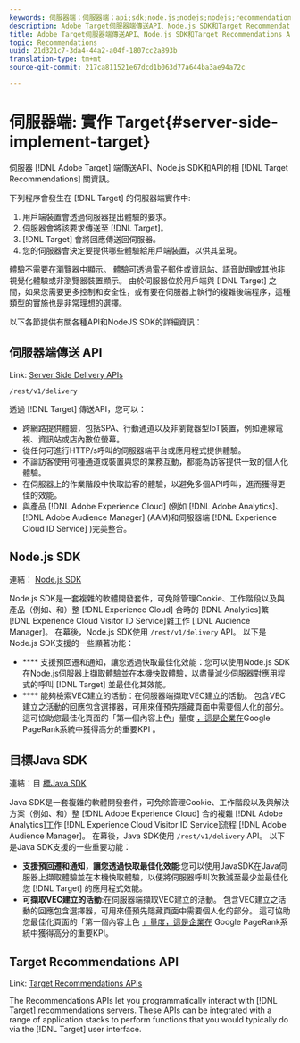 ```yaml
---
keywords: 伺服器端；伺服器端；api;sdk;node.js;nodejs;nodejs;recommendations api;api:api
description: Adobe Target伺服器端傳送API、Node.js SDK和Target Recommendations API的相關資訊。
title: Adobe Target伺服器端傳送API、Node.js SDK和Target Recommendations API的相關資訊。
topic: Recommendations
uuid: 21d321c7-3da4-44a2-a04f-1807cc2a893b
translation-type: tm+mt
source-git-commit: 217ca811521e67dcd1b063d77a644ba3ae94a72c

---
```



# 伺服器端: 實作 Target{#server-side-implement-target}

伺服器 [!DNL Adobe Target] 端傳送API、Node.js SDK和API的相 [!DNL Target Recommendations] 關資訊。

下列程序會發生在 [!DNL Target] 的伺服器端實作中:

1. 用戶端裝置會透過伺服器提出體驗的要求。
1. 伺服器會將該要求傳送至 [!DNL Target]。
1. [!DNL Target] 會將回應傳送回伺服器。
1. 您的伺服器會決定要提供哪些體驗給用戶端裝置，以供其呈現。

體驗不需要在瀏覽器中顯示。 體驗可透過電子郵件或資訊站、語音助理或其他非視覺化體驗或非瀏覽器裝置顯示。 由於伺服器位於用戶端與 [!DNL Target] 之間，如果您需要更多控制和安全性，或有要在伺服器上執行的複雜後端程序，這種類型的實施也是非常理想的選擇。

以下各節提供有關各種API和NodeJS SDK的詳細資訊：

## 伺服器端傳送 API

Link: [Server Side Delivery APIs](https://developers.adobetarget.com/api/delivery-api/)

`/rest/v1/delivery`

透過 [!DNL Target] 傳送API，您可以：

* 跨網路提供體驗，包括SPA、行動通道以及非瀏覽器型IoT裝置，例如連線電視、資訊站或店內數位螢幕。
* 從任何可進行HTTP/s呼叫的伺服器端平台或應用程式提供體驗。
* 不論訪客使用何種通道或裝置與您的業務互動，都能為訪客提供一致的個人化體驗。
* 在伺服器上的作業階段中快取訪客的體驗，以避免多個API呼叫，進而獲得更佳的效能。
* 與產品 [!DNL Adobe Experience Cloud] (例如 [!DNL Adobe Analytics]、 [!DNL Adobe Audience Manager] (AAM)和伺服器端 [!DNL Experience Cloud ID Service] )完美整合。

## Node.js SDK

連結： [Node.js SDK](https://github.com/adobe/target-nodejs-sdk)

Node.js SDK是一套複雜的軟體開發套件，可免除管理Cookie、工作階段以及與產品（例如、和）整 [!DNL Experience Cloud] 合時的 [!DNL Analytics]繁 [!DNL Experience Cloud Visitor ID Service]雜工作 [!DNL Audience Manager]。 在幕後，Node.js SDK使用 `/rest/v1/delivery` API。 以下是Node.js SDK支援的一些顯著功能：

* **** 支援預回遷和通知，讓您透過快取最佳化效能：您可以使用Node.js SDK在Node.js伺服器上擷取體驗並在本機快取體驗，以盡量減少伺服器對應用程式的呼叫 [!DNL Target] 並最佳化其效能。
* **** 能夠檢索VEC建立的活動：在伺服器端擷取VEC建立的活動。 包含VEC建立之活動的回應包含選擇器，可用來僅預先隱藏頁面中需要個人化的部分。 這可協助您最佳化頁面的「第一個內容上色」量度 [，這是企業在](https://developers.google.com/web/fundamentals/performance/user-centric-performance-metrics.html)Google PageRank系統中獲得高分的重要KPI [](https://en.wikipedia.org/wiki/PageRank) 。

## 目標Java SDK

連結：目 [標Java SDK](https://github.com/adobe/target-java-sdk)

Java SDK是一套複雜的軟體開發套件，可免除管理Cookie、工作階段以及與解決方案（例如、和）整 [!DNL Adobe Experience Cloud] 合的複雜 [!DNL Adobe Analytics]工作 [!DNL Experience Cloud Visitor ID Service]流程 [!DNL Adobe Audience Manager]。 在幕後，Java SDK使用 `/rest/v1/delivery` API。 以下是Java SDK支援的一些重要功能：

* **支援預回遷和通知，讓您透過快取最佳化效能**:您可以使用JavaSDK在Java伺服器上擷取體驗並在本機快取體驗，以便將伺服器呼叫次數減至最少並最佳化您 [!DNL Target] 的應用程式效能。
* **可擷取VEC建立的活動**:在伺服器端擷取VEC建立的活動。 包含VEC建立之活動的回應包含選擇器，可用來僅預先隱藏頁面中需要個人化的部分。 這可協助您最佳化頁面的「第一個內容上色 [」量度，這是企業在](https://developers.google.com/web/fundamentals/performance/user-centric-performance-metrics.html)[](https://en.wikipedia.org/wiki/PageRank) Google PageRank系統中獲得高分的重要KPI。

## Target Recommendations API

Link: [Target Recommendations APIs](https://developers.adobetarget.com/api/recommendations)

The Recommendations APIs let you programmatically interact with [!DNL Target] recommendations servers. These APIs can be integrated with a range of application stacks to perform functions that you would typically do via the [!DNL Target] user interface.
